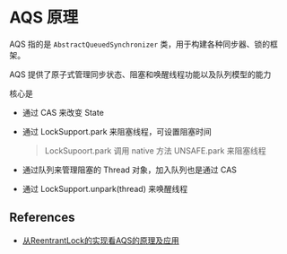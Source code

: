 # AQS 原理

AQS 指的是 `AbstractQueuedSynchronizer` 类，用于构建各种同步器、锁的框架。

AQS 提供了原子式管理同步状态、阻塞和唤醒线程功能以及队列模型的能力

核心是

- 通过 CAS 来改变 State

- 通过 LockSupport.park 来阻塞线程，可设置阻塞时间

    > LockSupoort.park 调用 native 方法 UNSAFE.park 来阻塞线程

- 通过队列来管理阻塞的 Thread 对象，加入队列也是通过 CAS

- 通过 LockSupport.unpark(thread) 来唤醒线程

## References

- [从ReentrantLock的实现看AQS的原理及应用](https://tech.meituan.com/2019/12/05/aqs-theory-and-apply.html)

